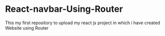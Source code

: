 # React-navbar-Using-Router
This my first repository to upload my react js project in which i have created Website using Router
